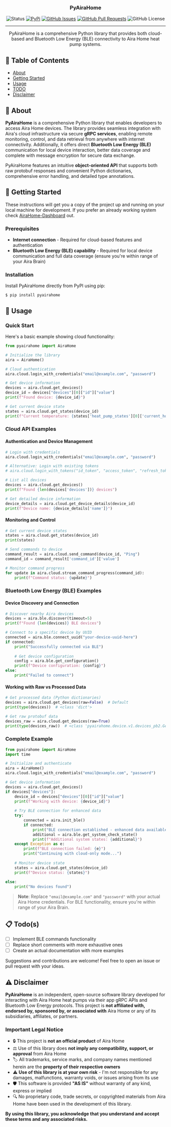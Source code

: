 <h3 align="center">PyAiraHome</h3>

<div align="center">

  ![Status](https://img.shields.io/badge/status-active-success)
  [![PyPi](https://img.shields.io/pypi/v/pyairahome)](https://pypi.org/project/pyairahome/)
  [![GitHub Issues](https://img.shields.io/github/issues/invy55/pyairahome)](https://github.com/invy55/pyairahome/issues)
  [![GitHub Pull Requests](https://img.shields.io/github/issues-pr/invy55/pyairahome)](https://github.com/invy55/pyairahome/pulls)
  ![GitHub License](https://img.shields.io/github/license/invy55/pyairahome)
</div>

---

<p align="center"> PyAiraHome is a comprehensive Python library that provides both cloud-based and Bluetooth Low Energy (BLE) connectivity to Aira Home heat pump systems.
    <br> 
</p>

## 📝 Table of Contents
- [About](#about)
- [Getting Started](#getting_started)
- [Usage](#usage)
- [TODO](#todo)
- [Disclaimer](#disclaimer)

## 🧐 About <a name = "about"></a>
**PyAiraHome** is a comprehensive Python library that enables developers to access Aira Home devices. The library provides seamless integration with Aira's cloud infrastructure via secure **gRPC services**, enabling remote monitoring, control, and data retrieval from anywhere with internet connectivity. Additionally, it offers direct **Bluetooth Low Energy (BLE)** communication for local device interaction, better data coverage and complete with message encryption for secure data exchange.

PyAiraHome features an intuitive **object-oriented API** that supports both raw protobuf responses and convenient Python dictionaries, comprehensive error handling, and detailed type annotations.

## 🏁 Getting Started <a name = "getting_started"></a>
These instructions will get you a copy of the project up and running on your local machine for development. If you prefer an already working system check [AiraHome-Dashboard](https://github.com/invy55/airahome-dashboard) out.

### Prerequisites

- **Internet connection** - Required for cloud-based features and authentication
- **Bluetooth Low Energy (BLE) capability** - Required for local device communication and full data coverage (ensure you're within range of your Aira Brain)

### Installation

Install PyAiraHome directly from PyPI using pip:

```shell
$ pip install pyairahome
```

## 🎈 Usage <a name="usage"></a>

### Quick Start

Here's a basic example showing cloud functionality:

```python
from pyairahome import AiraHome

# Initialize the library
aira = AiraHome()

# Cloud authentication
aira.cloud.login_with_credentials("email@example.com", "password")

# Get device information
devices = aira.cloud.get_devices()
device_id = devices["devices"][0]["id"]["value"]
print(f"Found device: {device_id}")

# Get current device state
states = aira.cloud.get_states(device_id)
print(f"Current temperature: {states['heat_pump_states'][0]['current_hot_water_temperature']}")
```

### Cloud API Examples

#### Authentication and Device Management

```python
# Login with credentials
aira.cloud.login_with_credentials("email@example.com", "password")

# Alternative: Login with existing tokens
# aira.cloud.login_with_tokens("id_token", "access_token", "refresh_token")

# List all devices
devices = aira.cloud.get_devices()
print(f"Found {len(devices['devices'])} devices")

# Get detailed device information
device_details = aira.cloud.get_device_details(device_id)
print(f"Device name: {device_details['name']}")
```

#### Monitoring and Control

```python
# Get current device states
states = aira.cloud.get_states(device_id)
print(states)

# Send commands to device
command_result = aira.cloud.send_command(device_id, "Ping")
command_id = command_result['command_id']['value']

# Monitor command progress
for update in aira.cloud.stream_command_progress(command_id):
    print(f"Command status: {update}")
```

### Bluetooth Low Energy (BLE) Examples

#### Device Discovery and Connection

```python
# Discover nearby Aira devices
devices = aira.ble.discover(timeout=5)
print(f"Found {len(devices)} BLE devices")

# Connect to a specific device by UUID
connected = aira.ble.connect_uuid("your-device-uuid-here")
if connected:
    print("Successfully connected via BLE")
    
    # Get device configuration
    config = aira.ble.get_configuration()
    print(f"Device configuration: {config}")
else:
    print("Failed to connect")
```

#### Working with Raw vs Processed Data

```python
# Get processed data (Python dictionaries)
devices = aira.cloud.get_devices(raw=False)  # Default
print(type(devices))  # <class 'dict'>

# Get raw protobuf data
devices_raw = aira.cloud.get_devices(raw=True)
print(type(devices_raw))  # <class 'pyairahome.device.v1.devices_pb2.GetDevicesResponse'>
```

### Complete Example

```python
from pyairahome import AiraHome
import time

# Initialize and authenticate
aira = AiraHome()
aira.cloud.login_with_credentials("email@example.com", "password")

# Get device information
devices = aira.cloud.get_devices()
if devices["devices"]:
    device_id = devices["devices"][0]["id"]["value"]
    print(f"Working with device: {device_id}")
    
    # Try BLE connection for enhanced data
    try:
        connected = aira.init_ble()
        if connected:
            print("BLE connection established - enhanced data available")
            additional = aira.ble.get_system_check_state()
            print(f"Additional system states: {additional}")
    except Exception as e:
        print(f"BLE connection failed: {e}")
        print("Continuing with cloud-only mode...")
    
    # Monitor device state
    states = aira.cloud.get_states(device_id)
    print(f"Device status: {states}")
    
else:
    print("No devices found")
```

> **Note**: Replace `"email@example.com"` and `"password"` with your actual Aira Home credentials. For BLE functionality, ensure you're within range of your Aira Brain.

## 📋 Todo(s) <a name = "todo"></a>

- [ ] Implement BLE commands functionality
- [ ] Replace short comments with more exhaustive ones
- [ ] Create an actual documentation with more examples

Suggestions and contributions are welcome! Feel free to open an issue or pull request with your ideas.

## ⚠️ Disclaimer <a name = "disclaimer"></a>

**PyAiraHome** is an independent, open-source software library developed for interacting with Aira Home heat pumps via their app gRPC APIs and Bluetooth Low Energy protocols. This project is **not affiliated with, endorsed by, sponsored by, or associated with** Aira Home or any of its subsidiaries, affiliates, or partners.

### Important Legal Notice

- 🔒 This project is **not an official product** of Aira Home
- ⚖️ Use of this library does **not imply any compatibility, support, or approval** from Aira Home
- 🏷️ All trademarks, service marks, and company names mentioned herein are the **property of their respective owners**
- ⚠️ **Use of this library is at your own risk** - I'm not responsible for any damages, malfunctions, warranty voids, or issues arising from its use
- 🛡️ This software is provided **"AS IS"** without warranty of any kind, express or implied
- 🔍 No proprietary code, trade secrets, or copyrighted materials from Aira Home have been used in the development of this library.

**By using this library, you acknowledge that you understand and accept these terms and any associated risks.**
